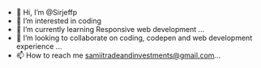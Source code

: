 - 👋 Hi, I’m @Sirjeffp
- 👀 I’m interested in coding
- 🌱 I’m currently learning Responsive web development ...
- 💞️ I’m looking to collaborate on coding, codepen and web development experience ...
- 📫 How to reach me samiitradeandinvestments@gmail.com...

<!---
Sirjeffp/Sirjeffp is a ✨ special ✨ repository because its `README.md` (this file) appears on your GitHub profile.
You can click the Preview link to take a look at your changes.
--->
